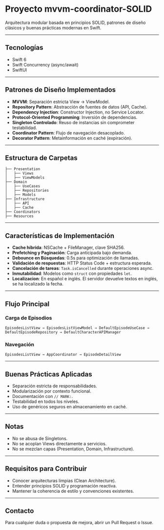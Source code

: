 
# Proyecto mvvm-coordinator-SOLID

Arquitectura modular basada en principios SOLID, patrones de diseño clásicos y buenas prácticas modernas en Swift.

---

## Tecnologías

- Swift 6
- Swift Concurrency (async/await)
- SwiftUI

---

## Patrones de Diseño Implementados

- **MVVM**: Separación estricta View → ViewModel.
- **Repository Pattern**: Abstracción de fuentes de datos (API, Cache).
- **Dependency Injection**: Constructor Injection, no Service Locator.
- **Protocol-Oriented Programming**: Inversión de dependencias.
- **Singleton Controlado**: Reuso de instancias sin comprometer testabilidad.
- **Coordinator Pattern**: Flujo de navegación desacoplado.
- **Decorator Pattern**: Metainformación en caché (expiración).

---

## Estructura de Carpetas

```
├── Presentation
│   ├── Views
│   ├── ViewModels
├── Domain
│   ├── UseCases
│   ├── Repositories
│   ├── Models
├── Infrastructure
│   ├── API
│   ├── Cache
├── Coordinators
├── Resources
```

---

## Características de Implementación

- **Cache híbrida**: NSCache + FileManager, clave SHA256.
- **Prefetching y Paginación**: Carga anticipada bajo demanda.
- **Debounce en Búsquedas**: 0.5s para optimización de llamadas.
- **Validación de respuestas**: HTTP Status Code + estructura esperada.
- **Cancelación de tareas**: `Task.isCancelled` durante operaciones async.
- **Inmutabilidad**: Modelos como `struct` con propiedades `let`.
- **Localizacion**: En español e inglés. El servidor devuelve textos en inglés, se ha localizado la fecha.

---

## Flujo Principal

### Carga de Episodios

```plaintext
EpisodesListView → EpisodesListViewModel → DefaultEpisodeUseCase → DefaultEpisodeRepository → DefaultCharacterAPIManager
```

### Navegación

```plaintext
EpisodesListView → AppCoordinator → EpisodeDetailView
```

---

## Buenas Prácticas Aplicadas

- Separación estricta de responsabilidades.
- Modularización por contexto funcional.
- Documentación con `// MARK:`.
- Testabilidad en todos los niveles.
- Uso de genéricos seguros en almacenamiento en caché.

---

## Notas

- No se abusa de Singletons.
- No se acoplan Views directamente a servicios.
- No se mezclan capas (Presentation, Domain, Infrastructure).

---

## Requisitos para Contribuir

- Conocer arquitecturas limpias (Clean Architecture).
- Entender principios SOLID y programación reactiva.
- Mantener la coherencia de estilo y convenciones existentes.

---

## Contacto

Para cualquier duda o propuesta de mejora, abrir un Pull Request o Issue.


